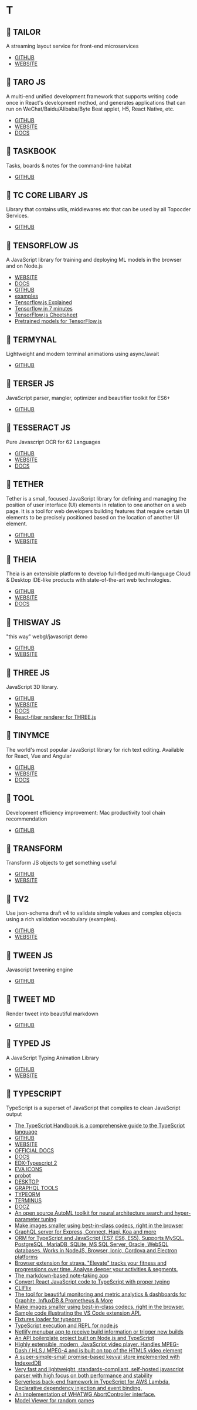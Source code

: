 # T

## :rocket: TAILOR

A streaming layout service for front-end microservices

* [GITHUB](https://github.com/zalando/tailor)
* [WEBSITE](https://www.mosaic9.org/)

## :rocket: TARO JS

A multi-end unified development framework that supports writing code once in React's development method, and generates applications that can run on WeChat/Baidu/Alibaba/Byte Beat applet, H5, React Native, etc.

* [GITHUB](https://github.com/NervJS/taro)
* [WEBSITE](https://taro.js.org/)
* [DOCS](https://nervjs.github.io/taro/docs/README.html)

## :rocket: TASKBOOK

Tasks, boards & notes for the command-line habitat

* [GITHUB](https://github.com/klaussinani/taskbook)

## :rocket: TC CORE LIBARY JS

Library that contains utils, middlewares etc that can be used by all Topocder Services.

* [GITHUB](https://github.com/appirio-tech/tc-core-library-js)

## :rocket: TENSORFLOW JS

A JavaScript library for training and deploying ML models in the browser and on Node.js

* [WEBSITE](https://js.tensorflow.org/)
* [DOCS](https://js.tensorflow.org/api/0.14.1/)
* [GITHUB](https://github.com/tensorflow/tfjs)
* [examples](https://github.com/tensorflow/tfjs-examples)
* [Tensorflow.js Explained](https://github.com/llSourcell/tensorflow.js_explained)
* [Tensorflow in 7 minutes](https://medium.freecodecamp.org/get-to-know-tensorflow-js-in-7-minutes-afcd0dfd3d2f)
* [TensorFlow.js Cheetsheet](https://towardsdatascience.com/50-tensorflow-js-api-explained-in-5-minutes-tensorflow-js-cheetsheet-4f8c7f9cc8b2)
* [Pretrained models for TensorFlow.js](https://github.com/tensorflow/tfjs-models)

## :rocket: TERMYNAL

Lightweight and modern terminal animations using async/await

* [GITHUB](https://github.com/ines/termynal)

## :rocket: TERSER JS

JavaScript parser, mangler, optimizer and beautifier toolkit for ES6+

* [GITHUB](https://github.com/terser-js/terser)

## :rocket: TESSERACT JS

Pure Javascript OCR for 62 Languages

* [GITHUB](https://github.com/naptha/tesseract.js)
* [WEBSITE](http://tesseract.projectnaptha.com/)
* [DOCS](https://github.com/naptha/tesseract.js#tesseractjs)

## :rocket: TETHER

Tether is a small, focused JavaScript library for defining and managing the position of user interface (UI) elements in relation to one another on a web page. It is a tool for web developers building features that require certain UI elements to be precisely positioned based on the location of another UI element.

* [GITHUB](https://github.com/HubSpot/tether)
* [WEBSITE](http://tether.io/docs/welcome/)

## :rocket: THEIA

Theia is an extensible platform to develop full-fledged multi-language Cloud & Desktop IDE-like products with state-of-the-art web technologies.

* [GITHUB](https://github.com/theia-ide/theia)
* [WEBSITE](https://www.theia-ide.org/)
* [DOCS](https://www.theia-ide.org/doc/index.html)

## :rocket: THISWAY JS

"this way" webgl/javascript demo

* [GITHUB](https://github.com/fernandojsg/thisway.js)
* [WEBSITE](http://fernandojsg.com/lab/thiswayjs/)

## :rocket: THREE JS

JavaScript 3D library.

* [GITHUB](https://github.com/mrdoob/three.js/)
* [WEBSITE](https://threejs.org/)
* [DOCS](https://threejs.org/docs/index.html#manual/en/introduction/Creating-a-scene)
* [React-fiber renderer for THREE.js](https://github.com/drcmda/react-three-fiber)

## :rocket: TINYMCE

The world's most popular JavaScript library for rich text editing. Available for React, Vue and Angular

* [GITHUB](https://github.com/tinymce/tinymce)
* [WEBSITE](https://www.tiny.cloud/)
* [DOCS](https://www.tiny.cloud/docs/)

## :rocket: TOOL

Development efficiency improvement: Mac productivity tool chain recommendation

* [GITHUB](https://github.com/Louiszhai/tool)

## :rocket: TRANSFORM

Transform JS objects to get something useful

* [GITHUB](https://github.com/transform-it/transform-www)
* [WEBSITE](https://transform.now.sh/)

## :rocket: TV2

Use json-schema draft v4 to validate simple values and complex objects using a rich validation vocabulary (examples).

* [GITHUB](https://github.com/geraintluff/tv4)
* [WEBSITE](http://geraintluff.github.io/tv4/)

## :rocket: TWEEN JS

Javascript tweening engine

* [GITHUB](https://github.com/tweenjs/tween.js)

## :rocket: TWEET MD

Render tweet into beautiful markdown

* [GITHUB](https://github.com/silentroach/tweet.md)

## :rocket: TYPED JS

A JavaScript Typing Animation Library

* [GITHUB](https://github.com/mattboldt/typed.js/)
* [WEBSITE](https://mattboldt.com/demos/typed-js/)

## :rocket: TYPESCRIPT

TypeScript is a superset of JavaScript that compiles to clean JavaScript output

* [The TypeScript Handbook is a comprehensive guide to the TypeScript language](https://github.com/Microsoft/TypeScript-Handbook)
* [GITHUB](https://github.com/Microsoft/TypeScript)
* [WEBSITE](http://www.typescriptlang.org)
* [OFFICIAL DOCS](http://www.typescriptlang.org/docs/index.html)
* [DOCS](https://devdocs.io/typescript/)
* [EDX-Typescript 2](https://www.edx.org/course/introduction-to-typescript-2-1)
* [EVA ICONS](https://github.com/akveo/eva-icons)
* [probot](https://github.com/probot/probot)
* [DESKTOP](https://github.com/desktop/desktop)
* [GRAPHQL TOOLS](https://github.com/apollographql/graphql-tools)
* [TYPEORM](https://github.com/typeorm/typeorm)
* [TERMINUS](https://github.com/Eugeny/terminus)
* [DOCZ](https://github.com/pedronauck/docz)
* [An open source AutoML toolkit for neural architecture search and hyper-parameter tuning](https://github.com/Microsoft/nni)
* [Make images smaller using best-in-class codecs, right in the browser](https://github.com/GoogleChromeLabs/squoosh)
* [GraphQL server for Express, Connect, Hapi, Koa and more](https://github.com/apollographql/apollo-server)
* [ORM for TypeScript and JavaScript (ES7, ES6, ES5). Supports MySQL, PostgreSQL, MariaDB, SQLite, MS SQL Server, Oracle, WebSQL databases. Works in NodeJS, Browser, Ionic, Cordova and Electron platforms](https://github.com/typeorm/typeorm)
* [Browser extension for strava. "Elevate" tracks your fitness and progressions over time. Analyse deeper your activities & segments.](https://github.com/thomaschampagne/elevate)
* [The markdown-based note-taking app](https://github.com/fabiospampinato/notable)
* [Convert React JavaScript code to TypeScript with proper typing](https://github.com/lyft/react-javascript-to-typescript-transform)
* [CLIFlix](https://github.com/fabiospampinato/cliflix)
* [The tool for beautiful monitoring and metric analytics & dashboards for Graphite, InfluxDB & Prometheus & More](https://github.com/grafana/grafana)
* [Make images smaller using best-in-class codecs, right in the browser.](https://github.com/GoogleChromeLabs/squoosh)
* [Sample code illustrating the VS Code extension API.](https://github.com/Microsoft/vscode-extension-samples)
* [Fixtures loader for typeorm](https://github.com/RobinCK/typeorm-fixtures)
* [TypeScript execution and REPL for node.js](https://github.com/TypeStrong/ts-node)
* [Netlify menubar app to receive build information or trigger new builds](https://github.com/stefanjudis/netlify-menubar)
* [An API boilerplate project built on Node.js and TypeScript](https://github.com/Ethan-Arrowood/matterhorn)
* [Highly extensible, modern, JavaScript video player. Handles MPEG-Dash / HLS / MPEG-4 and is built on top of the HTML5 video element](https://github.com/matvp91/indigo-player)
* [A super-simple-small promise-based keyval store implemented with IndexedDB](https://github.com/jakearchibald/idb-keyval)
* [Very fast and lightweight, standards-compliant, self-hosted javascript parser with high focus on both performance and stability](https://github.com/cherow/cherow)
* [Serverless back-end framework in TypeScript for AWS Lambda. Declarative dependency injection and event binding.](https://github.com/alitelabs/tyx)
* [An implementation of WHATWG AbortController interface.](https://github.com/mysticatea/abort-controller)
* [Model Viewer for random games](https://github.com/magcius/noclip.website)
